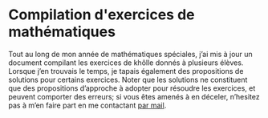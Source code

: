 # Compilation d'exercices de mathématiques
Tout au long de mon année de mathématiques spéciales, j’ai mis à jour un document compilant les exercices de khôlle donnés à plusieurs élèves. Lorsque j’en trouvais le temps, je tapais également des propositions de solutions pour certains exercices. Noter que les solutions ne constituent que des propositions d’approche à adopter pour résoudre les exercices, et peuvent comporter des erreurs; si vous êtes amenés à en déceler, n’hesitez pas à m’en faire part en me contactant [par mail](mailto:amar.ahmane@ens-rennes.fr).
